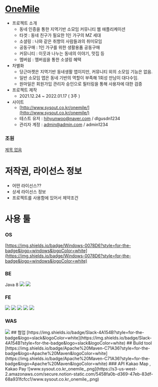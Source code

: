 # [OneMile](http://www.sysout.co.kr/onemile)
- 프로젝트 소개
    - 동네 인증을 통한 지역기반 소모임 커뮤니티 웹 애플리케이션
    - 타겟  :  동네 친구가 필요한 1인 가구의 MZ 세대
    - 소셜링 : 나와 같은 취향의 사람들과의 취미모임
    - 공동구매 : 1인 가구를 위한 생활용품 공동구매
    - 커뮤니티 :  이웃과 나누는 동네의 이야기, 맛집 등
    - 멤버쉽 :  멤버쉽을 통한 소셜링 혜택
- 차별화
    - 당근마켓은 지역기반 동네생활 앱이지만, 커뮤니티 외의 소모임 기능은 없음.
    - 일반 소모임 앱은 동네 기반의 역할이 부족해 1회성 만남이 대다수임.
    - 원마일은 회원가입 관리자 승인으로  필터링을 통해 사용자에 대한 검증
- 프로젝트 제작
    - 2021.12.24 ~ 2022.01.17 ( 3주 )
- 사이트
    - [http://www.sysout.co.kr/onemile/](http://www.sysout.co.kr/onemile/)
    - 테스트 유저 : hihyunwoo@naver.com / dlgusdn1234
    - 관리자 계정  : admin@admin.com / admin1234
### 조원
[제목 없음](https://www.notion.so/28d7d7d836354f48b4a3cb3c96cc6506)
# 저작권, 라이선스 정보
- 어떤 라이선스??
- 상세 라이선스 정보
- 프로젝트를 사용함에 있어서 제약조건
# 사용 툴
### OS
[https://img.shields.io/badge/Windows-0078D6?style=for-the-badge&logo=windows&logoColor=white](https://img.shields.io/badge/Windows-0078D6?style=for-the-badge&logo=windows&logoColor=white)
### BE
Java 8 <img src="[https://img.shields.io/badge/JAVA-007396?style=for-the-badge&logo=java&logoColor=white](https://img.shields.io/badge/JAVA-007396?style=for-the-badge&logo=java&logoColor=white)"> <img src="[https://img.shields.io/badge/Spring-6DB33F?style=for-the-badge&logo=Spring&logoColor=white](https://img.shields.io/badge/Spring-6DB33F?style=for-the-badge&logo=Spring&logoColor=white)">
### FE
<img src="[https://img.shields.io/badge/javascript-F7DF1E?style=for-the-badge&logo=javascript&logoColor=black](https://img.shields.io/badge/javascript-F7DF1E?style=for-the-badge&logo=javascript&logoColor=black)"> <img src="[https://img.shields.io/badge/jquery-0769AD?style=for-the-badge&logo=jquery&logoColor=white](https://img.shields.io/badge/jquery-0769AD?style=for-the-badge&logo=jquery&logoColor=white)"> <img src="[https://img.shields.io/badge/html-E34F26?style=for-the-badge&logo=html5&logoColor=white](https://img.shields.io/badge/html-E34F26?style=for-the-badge&logo=html5&logoColor=white)"> <img src="[https://img.shields.io/badge/css-1572B6?style=for-the-badge&logo=css3&logoColor=white](https://img.shields.io/badge/css-1572B6?style=for-the-badge&logo=css3&logoColor=white)"> <img src="[https://img.shields.io/badge/bootstrap-7952B3?style=for-the-badge&logo=bootstrap&logoColor=white](https://img.shields.io/badge/bootstrap-7952B3?style=for-the-badge&logo=bootstrap&logoColor=white)">
### WAS
<img src="[https://img.shields.io/badge/apache](https://img.shields.io/badge/apache) tomcat-F8DC75?style=for-the-badge&logo=apachetomcat&logoColor=white">
## 협업
[https://img.shields.io/badge/Slack-4A154B?style=for-the-badge&logo=slack&logoColor=white](https://img.shields.io/badge/Slack-4A154B?style=for-the-badge&logo=slack&logoColor=white)
## Build tool
[https://img.shields.io/badge/Apache%20Maven-C71A36?style=for-the-badge&logo=Apache%20Maven&logoColor=white](https://img.shields.io/badge/Apache%20Maven-C71A36?style=for-the-badge&logo=Apache%20Maven&logoColor=white)
### API
Kakao Map , Kakao Pay
![www.sysout.co.kr_onemile_.png](https://s3-us-west-2.amazonaws.com/secure.notion-static.com/5458fa0b-d369-47eb-83df-68a931fcfcc1/www.sysout.co.kr_onemile_.png)
